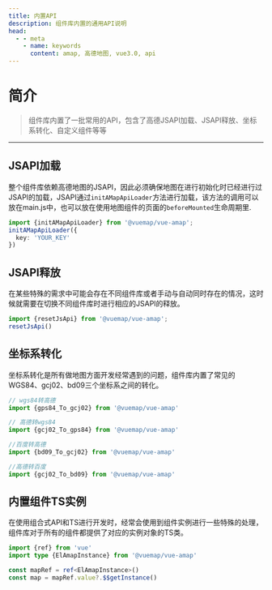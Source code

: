```yaml
---
title: 内置API
description: 组件库内置的通用API说明
head:
  - - meta
    - name: keywords
      content: amap, 高德地图, vue3.0, api
---
```


# 简介

> 组件库内置了一批常用的API，包含了高德JSAPI加载、JSAPI释放、坐标系转化、自定义组件等等

---

## JSAPI加载
整个组件库依赖高德地图的JSAPI，因此必须确保地图在进行初始化时已经进行过JSAPI的加载，JSAPI通过`initAMapApiLoader`方法进行加载，该方法的调用可以放在main.js中，也可以放在使用地图组件的页面的`beforeMounted`生命周期里.
```ts
import {initAMapApiLoader} from '@vuemap/vue-amap';
initAMapApiLoader({
  key: 'YOUR_KEY'
})
```

## JSAPI释放 <Badge text="2.1.0+" />
在某些特殊的需求中可能会存在不同组件库或者手动与自动同时存在的情况，这时候就需要在切换不同组件库时进行相应的JSAPI的释放。
```ts
import {resetJsApi} from '@vuemap/vue-amap';
resetJsApi()
```

## 坐标系转化  <Badge text="2.1.0+" />
坐标系转化是所有做地图方面开发经常遇到的问题，组件库内置了常见的WGS84、gcj02、bd09三个坐标系之间的转化。

```ts
// wgs84转高德
import {gps84_To_gcj02} from '@vuemap/vue-amap'

// 高德转wgs84
import {gcj02_To_gps84} from '@vuemap/vue-amap'

//百度转高德
import {bd09_To_gcj02} from '@vuemap/vue-amap'

//高德转百度
import {gcj02_To_bd09} from '@vuemap/vue-amap'

```

## 内置组件TS实例
在使用组合式API和TS进行开发时，经常会使用到组件实例进行一些特殊的处理，组件库对于所有的组件都提供了对应的实例对象的TS类。
```ts
import {ref} from 'vue'
import type {ElAmapInstance} from '@vuemap/vue-amap'

const mapRef = ref<ElAmapInstance>()
const map = mapRef.value?.$$getInstance()
```




